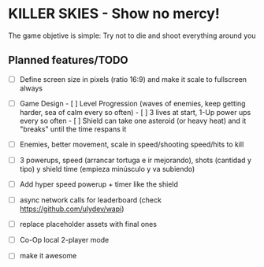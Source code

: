 # KILLER SKIES - Show no mercy!

The game objetive is simple: Try not to die and shoot everything around you

Planned features/TODO
---------------------
- [ ] Define screen size in pixels (ratio 16:9) and make it scale to fullscreen always
- [ ] Game Design
      - [ ]  Level Progression (waves of enemies, keep getting harder, sea of calm every so often)
      - [ ]  3 lives at start, 1-Up power ups every so often
      - [ ]  Shield can take one asteroid (or heavy heat) and it "breaks" until the time respans it
- [ ] Enemies, better movement, scale in speed/shooting speed/hits to kill      
- [ ] 3 powerups, speed (arrancar tortuga e ir mejorando), shots (cantidad y tipo) y shield time (empieza minúsculo y va subiendo)
- [ ] Add hyper speed powerup + timer like the shield
- [ ] async network calls for leaderboard
      (check https://github.com/ulydev/wapi)
- [ ] replace placeholder assets with final ones
- [ ] Co-Op local 2-player mode
- [ ] make it awesome

